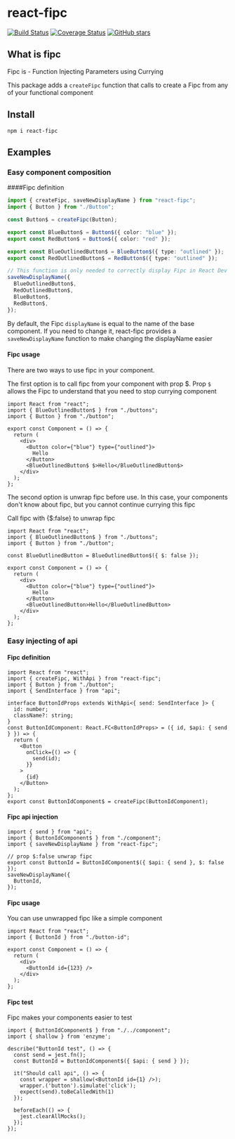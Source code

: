 # react-fipc

[![Build Status](https://travis-ci.com/ParomovEvg/react-fipc.svg?branch=master)](https://travis-ci.com/ParomovEvg/react-fipc)
[![Coverage Status](https://coveralls.io/repos/github/ParomovEvg/react-fipc/badge.svg?branch=master)](https://coveralls.io/github/ParomovEvg/react-fipc?branch=master)
[![GitHub stars](https://img.shields.io/github/stars/ParomovEvg/react-fipc)](https://github.com/ParomovEvg/react-fipc/stargazers)

## What is fipc

Fipc is - Function Injecting Parameters using Currying

This package adds a `createFipc` function that calls to create a Fipc from any of your functional component

## Install

`npm i react-fipc`

## Examples

### Easy component composition

####Fipc definition

```ts
import { createFipc, saveNewDisplayName } from "react-fipc";
import { Button } from "./Button";

const Button$ = createFipc(Button);

export const BlueButton$ = Button$({ color: "blue" });
export const RedButton$ = Button$({ color: "red" });

export const BlueOutlinedButton$ = BlueButton$({ type: "outlined" });
export const RedOutlinedButton$ = RedButton$({ type: "outlined" });

// This function is only needed to correctly display Fipc in React Dev Tools
saveNewDisplayName({
  BlueOutlinedButton$,
  RedOutlinedButton$,
  BlueButton$,
  RedButton$,
});
```

By default, the Fipc `displayName` is equal to the name of the base component.
If you need to change it, react-fipc provides a `saveNewDisplayName` function to make changing the displayName easier

#### Fipc usage

There are two ways to use fipc in your component.

The first option is to call fipc from your component with prop \$.
Prop `$` allows the Fipc to understand that you need to stop currying component

```tsx
import React from "react";
import { BlueOutlinedButton$ } from "./buttons";
import { Button } from "./button";

export const Component = () => {
  return (
    <div>
      <Button color={"blue"} type={"outlined"}>
        Hello
      </Button>
      <BlueOutlinedButton$ $>Hello</BlueOutlinedButton$>
    </div>
  );
};
```

The second option is unwrap fipc before use.
In this case, your components don't know about fipc,
but you cannot continue currying this fipc

Call fipc with {\$:false} to unwrap fipc

```tsx
import React from "react";
import { BlueOutlinedButton$ } from "./buttons";
import { Button } from "./button";

const BlueOutlinedButton = BlueOutlinedButton$({ $: false });

export const Component = () => {
  return (
    <div>
      <Button color={"blue"} type={"outlined"}>
        Hello
      </Button>
      <BlueOutlinedButton>Hello</BlueOutlinedButton>
    </div>
  );
};
```

### Easy injecting of api

#### Fipc definition

```tsx
import React from "react";
import { createFipc, WithApi } from "react-fipc";
import { Button } from "./button";
import { SendInterface } from "api";

interface ButtonIdProps extends WithApi<{ send: SendInterface }> {
  id: number;
  className?: string;
}
const ButtonIdComponent: React.FC<ButtonIdProps> = ({ id, $api: { send } }) => {
  return (
    <Button
      onClick={() => {
        send(id);
      }}
    >
      {id}
    </Button>
  );
};
export const ButtonIdComponent$ = createFipc(ButtonIdComponent);
```

#### Fipc api injection

```tsx
import { send } from "api";
import { ButtonIdComponent$ } from "./component";
import { saveNewDisplayName } from "react-fipc";

// prop $:false unwrap fipc
export const ButtonId = ButtonIdComponent$({ $api: { send }, $: false });
saveNewDisplayName({
  ButtonId,
});
```

#### Fipc usage

You can use unwrapped fipc like a simple component

```tsx
import React from "react";
import { ButtonId } from "./button-id";

export const Component = () => {
  return (
    <div>
      <ButtonId id={123} />
    </div>
  );
};
```

#### Fipc test

Fipc makes your components easier to test

```tsx
import { ButtonIdComponent$ } from "./../component";
import { shallow } from 'enzyme';

describe("ButtonId test", () => {
  const send = jest.fn();
  const ButtonId = ButtonIdComponent$({ $api: { send } });

  it("Should call api", () => {
    const wrapper = shallow(<ButtonId id={1} />);
    wrapper.('button').simulate('click');
    expect(send).toBeCalledWith(1)
  });

  beforeEach(() => {
    jest.clearAllMocks();
  });
});
```
